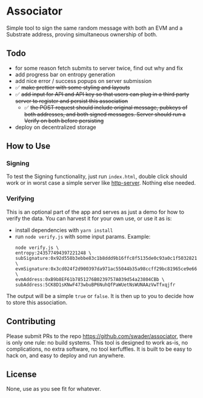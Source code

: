 # Associator

Simple tool to sign the same random message with both an EVM and a Substrate address, proving simultaneous ownership of both.

## Todo

- for some reason fetch submits to server twice, find out why and fix
- add progress bar on entropy generation
- add nice error / success popups on server submission
- ✅ ~~make prettier with some styling and layouts~~
- ✅ ~~add input for API and API key so that users can plug in a third party server to register and persist this association~~
  - ✅ ~~the POST request should include original message, pubkeys of both addresses, and both signed messages. Server should run a Verify on both before persisting~~
- deploy on decentralized storage

## How to Use

### Signing

To test the Signing functionality, just run `index.html`, double click should work or in worst case a simple server like [http-server](https://www.npmjs.com/package/http-server). Nothing else needed.

### Verifying

This is an optional part of the app and serves as just a demo for how to verify the data. You can harvest it for your own use, or use it as is:

- install dependencies with `yarn install`
- run `node verify.js` with some input params. Example:
  ```
  node verify.js \
  entropy:243577494397221248 \  
  subSignature:0x92d558b3ebbe83c1b8ddd9b16ffc8f5135de0c93a0c1f50328210706d766396f5cc16a1eab622aa8ffbbe00cc82c3e12a160333f489db1376c03aca584661a8c \
  evmSignature:0x3cd024f2d900397da971ac55044b35a98ccff29bc81965ce9e6643fd4b3bdcc36557f21685cdc188e6c19126ec0a605b2f5463704f60ca6ba0c9b0632ab90e861c \
  evmAddress:0xB9b8EF61b7851276B0239757A039d54a23804CBb \
  subAddress:5CK8D1sKNwF473wbuBP6NuhQfPaWUetNsWUNAAzVwTfxqjfr
    ```

The output will be a simple `true` or `false`. It is then up to you to decide how to store this association.

## Contributing

Please submit PRs to the repo https://github.com/swader/associator, there is only one rule: no build systems. This tool is designed to work as-is, no complications, no extra software, no tool kerfuffles. It is built to be easy to hack on, and easy to deploy and run anywhere.

## License

None, use as you see fit for whatever.